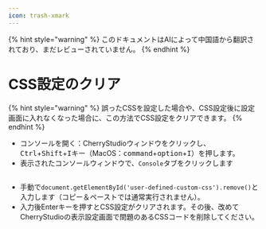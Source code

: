 ```yaml
---
icon: trash-xmark
---
```


{% hint style="warning" %}
このドキュメントはAIによって中国語から翻訳されており、まだレビューされていません。
{% endhint %}

# CSS設定のクリア

{% hint style="warning" %}
誤ったCSSを設定した場合や、CSS設定後に設定画面に入れなくなった場合に、この方法でCSS設定をクリアできます。
{% endhint %}

* コンソールを開く：CherryStudioウィンドウをクリックし、<kbd>Ctrl</kbd>+<kbd>Shift</kbd>+<kbd>I</kbd>キー（MacOS：<kbd>command</kbd>+<kbd>option</kbd>+<kbd>I</kbd>）を押します。
* 表示されたコンソールウィンドウで、`Console`タブをクリックします

<figure><img src="../../.gitbook/assets/image (126).png" alt=""><figcaption></figcaption></figure>

* 手動で`document.getElementById('user-defined-custom-css').remove()`と入力します（コピー＆ペーストでは通常実行されません）。
* 入力後Enterキーを押すとCSS設定がクリアされます。その後、改めてCherryStudioの表示設定画面で問題のあるCSSコードを削除してください。